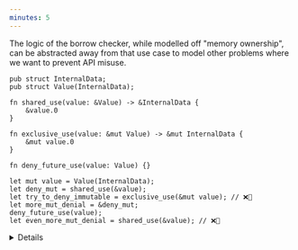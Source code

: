 ```yaml
---
minutes: 5
---
```


The logic of the borrow checker, while modelled off "memory ownership", can be abstracted away from that use case to model other problems where we want to prevent API misuse.

```rust,editable
pub struct InternalData;
pub struct Value(InternalData);

fn shared_use(value: &Value) -> &InternalData {
    &value.0
}

fn exclusive_use(value: &mut Value) -> &mut InternalData {
    &mut value.0
}

fn deny_future_use(value: Value) {}

let mut value = Value(InternalData);
let deny_mut = shared_use(&value);
let try_to_deny_immutable = exclusive_use(&mut value); // ❌🔨
let more_mut_denial = &deny_mut;
deny_future_use(value);
let even_more_mut_denial = shared_use(&value); // ❌🔨
```

<details>

- To use the borrow checker as a problem solving tool, we will need to "forget" that the original purpose of it is to prevent mutable aliasing in the context of concurrency, instead imagining and working within situations where the rules are the same but the meaning is slightly different.

- In rust's borrow checker we have access to three different ways of "taking" a value:

<!-- TODO: actually link to the RAII section when it has been merged. -->
- Owned value. Very permissive case of what you can do with it, but demands that nothing else is using it in any context and "drops" the value when scope ends (unless that scope returns this value) (see: RAII.)

- Mutable Reference, while holding onto a mutable reference we can still "dispatch" to methods and functions that take an immutable, shared reference of the value but only as long as we're not aliasing immutable, sharable references to related data "after" that dispatch.

- Shareable Reference, allows aliasing but prevents mutable access while any of these exist. We can't "dispatch" to methods and functions that take mutable reference when all we have is a shared reference.

- Important to note that every `&T` and `&mut T` has an _implicit lifetime._ We get to avoid annotating a lot of lifetimes because the rust compiler can infer the majority of them. See: [Lifetime Elision]("../../../../../lifetimes/lifetime-elision.md")

- Potentially relevant: show how we can replace a lot of the `&` and `&mut` here with `&'a` and `&'a mut`.

</details>